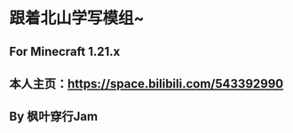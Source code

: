 跟着北山学写模组~
=======================
For Minecraft 1.21.x
---------------------
本人主页：https://space.bilibili.com/543392990
---------------------
By 枫叶穿行Jam
---------------------
